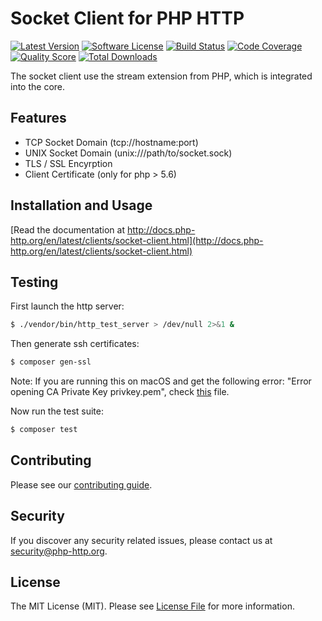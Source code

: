 # Socket Client for PHP HTTP

[![Latest Version](https://img.shields.io/github/release/php-http/socket-client.svg?style=flat-square)](https://github.com/php-http/socket-client/releases)
[![Software License](https://img.shields.io/badge/license-MIT-brightgreen.svg?style=flat-square)](LICENSE)
[![Build Status](https://img.shields.io/travis/php-http/socket-client.svg?branch=master&style=flat-square)](https://travis-ci.org/php-http/socket-client)
[![Code Coverage](https://img.shields.io/scrutinizer/coverage/g/php-http/socket-client.svg?style=flat-square)](https://scrutinizer-ci.com/g/php-http/socket-client)
[![Quality Score](https://img.shields.io/scrutinizer/g/php-http/socket-client.svg?style=flat-square)](https://scrutinizer-ci.com/g/php-http/socket-client)
[![Total Downloads](https://img.shields.io/packagist/dt/php-http/socket-client.svg?style=flat-square)](https://packagist.org/packages/php-http/socket-client)

The socket client use the stream extension from PHP, which is integrated into the core.

## Features

 * TCP Socket Domain (tcp://hostname:port)
 * UNIX Socket Domain (unix:///path/to/socket.sock)
 * TLS / SSL Encyrption
 * Client Certificate (only for php > 5.6)

## Installation and Usage

[Read the documentation at http://docs.php-http.org/en/latest/clients/socket-client.html](http://docs.php-http.org/en/latest/clients/socket-client.html)

## Testing

First launch the http server:

```bash
$ ./vendor/bin/http_test_server > /dev/null 2>&1 &
```

Then generate ssh certificates:

```bash
$ composer gen-ssl
```

Note: If you are running this on macOS and get the following error: "Error opening CA Private Key privkey.pem", check [this](ssl-macOS.md) file.

Now run the test suite:

``` bash
$ composer test
```


## Contributing

Please see our [contributing guide](http://docs.php-http.org/en/latest/development/contributing.html).


## Security

If you discover any security related issues, please contact us at [security@php-http.org](mailto:security@php-http.org).


## License

The MIT License (MIT). Please see [License File](LICENSE) for more information.
